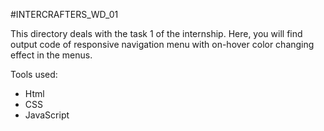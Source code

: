 #INTERCRAFTERS_WD_01

This directory deals with the task 1 of the internship.
Here, you will find output code of responsive navigation menu with on-hover color changing effect in the menus.

Tools used:
- Html
- CSS
- JavaScript
